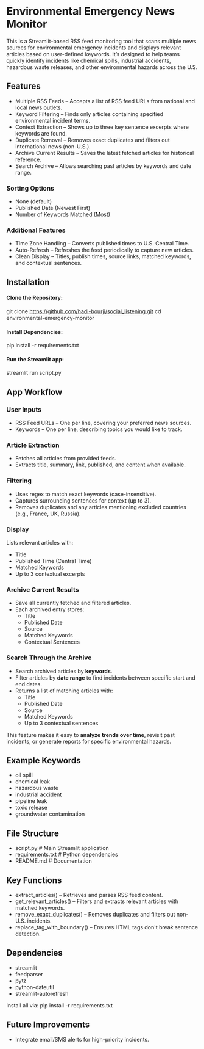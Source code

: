 # Environmental Emergency News Monitor

This is a Streamlit-based RSS feed monitoring tool that scans multiple news sources for environmental emergency incidents and displays relevant articles based on user-defined keywords.
It’s designed to help teams quickly identify incidents like chemical spills, industrial accidents, hazardous waste releases, and other environmental hazards across the U.S.

## Features

- Multiple RSS Feeds – Accepts a list of RSS feed URLs from national and local news outlets.
- Keyword Filtering – Finds only articles containing specified environmental incident terms.
- Context Extraction – Shows up to three key sentence excerpts where keywords are found.
- Duplicate Removal – Removes exact duplicates and filters out international news (non-U.S.).
- Archive Current Results – Saves the latest fetched articles for historical reference.  
- Search Archive – Allows searching past articles by keywords and date range.  

### Sorting Options

- None (default)
- Published Date (Newest First)
- Number of Keywords Matched (Most)

### Additional Features

- Time Zone Handling – Converts published times to U.S. Central Time.
- Auto-Refresh – Refreshes the feed periodically to capture new articles.
- Clean Display – Titles, publish times, source links, matched keywords, and contextual sentences.

## Installation

#### Clone the Repository:    
git clone https://github.com/hadi-bourji/social_listening.git
cd environmental-emergency-monitor  

#### Install Dependencies:    
pip install -r requirements.txt  

#### Run the Streamlit app:  
streamlit run script.py



## App Workflow

### User Inputs

- RSS Feed URLs – One per line, covering your preferred news sources.
- Keywords – One per line, describing topics you would like to track.

### Article Extraction

- Fetches all articles from provided feeds.
- Extracts title, summary, link, published, and content when available.

### Filtering

- Uses regex to match exact keywords (case-insensitive).
- Captures surrounding sentences for context (up to 3).
- Removes duplicates and any articles mentioning excluded countries (e.g., France, UK, Russia).

### Display

Lists relevant articles with:

- Title
- Published Time (Central Time)
- Matched Keywords
- Up to 3 contextual excerpts

### Archive Current Results  
- Save all currently fetched and filtered articles.  
- Each archived entry stores:
  - Title
  - Published Date
  - Source
  - Matched Keywords
  - Contextual Sentences

### Search Through the Archive  
- Search archived articles by **keywords**.  
- Filter articles by **date range** to find incidents between specific start and end dates.  
- Returns a list of matching articles with:
  - Title
  - Published Date
  - Source
  - Matched Keywords
  - Up to 3 contextual sentences

This feature makes it easy to **analyze trends over time**, revisit past incidents, or generate reports for specific environmental hazards.

## Example Keywords

- oil spill
- chemical leak
- hazardous waste
- industrial accident
- pipeline leak
- toxic release
- groundwater contamination

## File Structure

- script.py              # Main Streamlit application
- requirements.txt       # Python dependencies
- README.md              # Documentation

## Key Functions

- extract_articles() – Retrieves and parses RSS feed content.
- get_relevant_articles() – Filters and extracts relevant articles with matched keywords.
- remove_exact_duplicates() – Removes duplicates and filters out non-U.S. incidents.
- replace_tag_with_boundary() – Ensures HTML tags don't break sentence detection.

## Dependencies

- streamlit
- feedparser
- pytz
- python-dateutil
- streamlit-autorefresh

Install all via:
pip install -r requirements.txt



## Future Improvements


- Integrate email/SMS alerts for high-priority incidents.